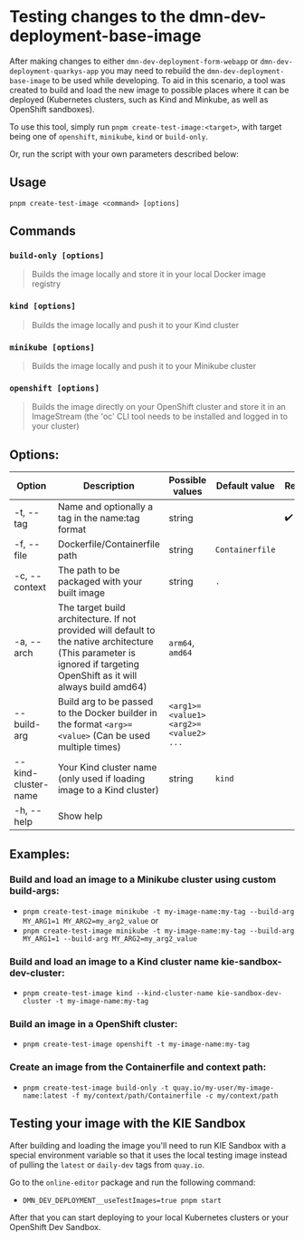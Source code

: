 # Testing changes to the dmn-dev-deployment-base-image

After making changes to either `dmn-dev-deployment-form-webapp` or `dmn-dev-deployment-quarkys-app` you may need to rebuild the `dmn-dev-deployment-base-image` to be used while developing. To aid in this scenario, a tool was created to build and load the new image to possible places where it can be deployed (Kubernetes clusters, such as Kind and Minkube, as well as OpenShift sandboxes).

To use this tool, simply run `pnpm create-test-image:<target>`, with target being one of `openshift`, `minikube`, `kind` or `build-only`.

Or, run the script with your own parameters described below:

## Usage

`pnpm create-test-image <command> [options]`

## Commands

### **`build-only [options]`**

> Builds the image locally and store it in your local Docker image registry

### **`kind [options]`**

> Builds the image locally and push it to your Kind cluster

### **`minikube [options]`**

> Builds the image locally and push it to your Minikube cluster

### **`openshift [options]`**

> Builds the image directly on your OpenShift cluster and store it in an ImageStream (the 'oc' CLI tool needs to be installed and logged in to your cluster)

## Options:

| Option              | Description                                                                                                                                                             | Possible values                       | Default value   | Required           |
| ------------------- | ----------------------------------------------------------------------------------------------------------------------------------------------------------------------- | ------------------------------------- | --------------- | ------------------ |
| -t, --tag           | Name and optionally a tag in the name:tag format                                                                                                                        | string                                |                 | :heavy_check_mark: |
| -f, --file          | Dockerfile/Containerfile path                                                                                                                                           | string                                | `Containerfile` |                    |
| -c, --context       | The path to be packaged with your built image                                                                                                                           | string                                | `.`             |                    |
| -a, --arch          | The target build architecture. If not provided will default to the native architecture (This parameter is ignored if targeting OpenShift as it will always build amd64) | `arm64`, `amd64`                      |                 |                    |
| --build-arg         | Build arg to be passed to the Docker builder in the format `<arg>=<value>` (Can be used multiple times)                                                                 | `<arg1>=<value1> <arg2>=<value2> ...` |                 |                    |
| --kind-cluster-name | Your Kind cluster name (only used if loading image to a Kind cluster)                                                                                                   | string                                | `kind`          |                    |
| -h, --help          | Show help                                                                                                                                                               |                                       |                 |                    |

## Examples:

### Build and load an image to a Minikube cluster using custom build-args:

- `pnpm create-test-image minikube -t my-image-name:my-tag --build-arg MY_ARG1=1 MY_ARG2=my_arg2_value`
  or
- `pnpm create-test-image minikube -t my-image-name:my-tag --build-arg MY_ARG1=1 --build-arg MY_ARG2=my_arg2_value`

### Build and load an image to a Kind cluster name kie-sandbox-dev-cluster:

- `pnpm create-test-image kind --kind-cluster-name kie-sandbox-dev-cluster -t my-image-name:my-tag`

### Build an image in a OpenShift cluster:

- `pnpm create-test-image openshift -t my-image-name:my-tag`

### Create an image from the Containerfile and context path:

- `pnpm create-test-image build-only -t quay.io/my-user/my-image-name:latest -f my/context/path/Containerfile -c my/context/path`

## Testing your image with the KIE Sandbox

After building and loading the image you'll need to run KIE Sandbox with a special environment variable so that it uses the local testing image instead of pulling the `latest` or `daily-dev` tags from `quay.io`.

Go to the `online-editor` package and run the following command:

- `DMN_DEV_DEPLOYMENT__useTestImages=true pnpm start`

After that you can start deploying to your local Kubernetes clusters or your OpenShift Dev Sandbox.
